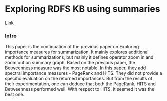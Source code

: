 # Exploring RDFS KB using summaries

[Link](https://trepo.tuni.fi/bitstream/handle/10024/105166/exploring_rdfs_2018.pdf?sequence=1)

### Intro

This paper is the continuation of the previous paper on Exploring importance measures for summarization.
It mainly explores additional methods for summarizations, but mainly it defines operator zoom in and zoom out on summary graph.
Based on the previous paper, the Betweenness measure was the most notable.
In this paper, they add spectral importance measures - PageRank and HITS.
They did not provide a specific evaluation on the returned importances.
But from the results of their experimentation, one can deduce that both the PageRank, HITS and Betweenness performed well.
With respect to HITS, it seemed it was the best one.